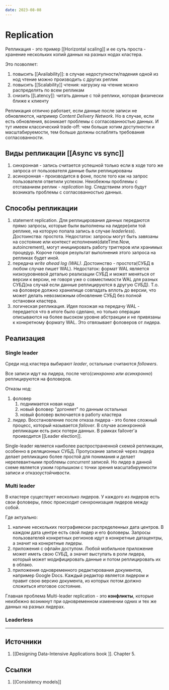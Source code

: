 ```yaml
---
date: 2023-08-08
---
```

# Replication

Репликация - это пример [[Horizontal scaling]] и ее суть проста - хранение нескольких копий данных на разных нодах кластера.

Это позволяет:

1. повысить [[Availability]]: в случае недоступности/падения одной из нод чтение можно производить с других реплик
1. повысить [[Scalability]] чтения: нагрузку на чтение можно распределять по всем репликам
1. снизить [[Latency]]: читать данные с той реплики, которая физически ближе к клиенту

Репликация отлично работает, если данные после записи не обновляются, например *Content Delivery Network*. Но в случае, если есть обновления, возникает проблемы с согласованностью данных. И тут имеем классический trade-off: чем больше хотим доступности и масштабируемости, тем больше должны ослаблять требования согласованности.

## Виды репликации [[Async vs sync]]

1. синхронная - запись считается успешной только если в ходе того же запроса от пользователя данные были реплицированы
1. асинхронная - производится в фоне, после того как на запрос пользователя ответили успехом. Неизбежны проблемы с отставанием реплик - *replication lag*. Следствием этого будут возникать проблемы с согласованностью данных.

## Способы репликации

1. statement replication. Для реплицирования данных передаются прямо запросы, которые были выполнены на лидере(или той реплике, на которую попала запись в случае *leaderless*). Достоинства: простота. Недостаток: запросы могут быть завязаны на состояние или контекст исполнения(dateTime.Now, autoincrement), могут инициировать работу триггеров или хранимых процедур. Короче говоря результат выполнения этого запроса на репликах будет иной.
1. передача *write ahead log (WAL)*. Достоинство - простота(СУБД в любом случае пишет WAL). Недостаток: формат WAL является низкоуровневой деталью реализации СУБД и может меняться от версии к версии, не говоря уже о совместимости WAL для разных СУБД(на случай если данные реплицируются в другую СУБД). Т.о. на фоловере должно хранилище совпадать вплоть до версии, что может делать невозможным обновление СУБД без полной остановки кластера.
1. логическая репликация. Идея похожая на передачу WAL - передается что в итоге было сделано, но только операции описываются на более высоком уровне абстракции и не привязаны к конкретному формату WAL. Это отвязывает фоловеров от лидера.

## Реализация

### Single leader

Среди нод кластера выбирают *leader*, остальные считаются *followers*.

Все записи идут на лидера, после чего(*синхронно или асинхронно*) реплицируются на фоловеров.

Отказы нод:

1. фоловер
    1. поднимается новая нода
    1. новый фоловер "догоняет" по данным остальных
    1. новый фоловер включается в работу кластера
1. лидер. Восстановление после отказа лидера - это более сложный процесс, который называется *failover*. В случае асинхронной репликации есть риск потери данных. В рамках failover'a проиводится [[Leader election]].

Single-leader является наиболее распространенной схемой репликации, особенно в реляционных СУБД. Пропускание записей через лидера делает репликацию более простой для понимания и делает нерелевантными проблемы *concurrent* записей. Но лидер в данной схеме является узким горлышком с точки зрения масштабируемости записи и отказоустойчивости.

### Multi leader

В кластере существует несколько лидеров. У каждого из лидеров есть свои фоловеры, плюс происходит синхронизация лидеров между собой.

Где актуально:

1. наличие нескольких географияески распределенных дата центров. В каждом дата центре есть свой лидер и его фоловеры. Запросы пользователей конкретных регионов идут в конкретные датацентры, а значит на конкретные лидеры.
1. приложения с офлайн доступом. Любой мобильное приложение может иметь свою СУБД, а значит выступать в роли лидера, который может модифицировать данные и потом реплицировать их в облако.
1. приложения одновременного редактирования документов, например Google Docs. Каждый редактор является лидером и правит свою версию документа, из которых потом должно сложиться итоговое состояние.

Главная проблема Multi-leader replication - это **конфликты**, которые неизбежно возникнут при одновременном изменении одних и тех же данных на разных лидерах.

### Leaderless

---

## Источники

1. [[Designing Data-Intensive Applications book ]]. Chapter 5.

## Ссылки

1. [[Consistency models]]
